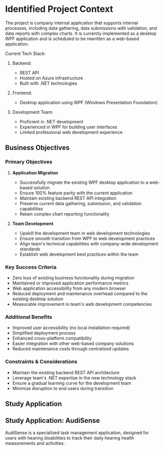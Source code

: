 # Identified Project Context

The project is company internal application that supports internal processes, including data gathering, data submissions with validation, and data reports with complex charts. It is currently implemented as a desktop WPF application and is scheduled to be rewritten as a web-based application.

Current Tech Stack:
1. Backend:
   - REST API
   - Hosted on Azure infrastructure
   - Built with .NET technologies

2. Frontend:
   - Desktop application using WPF (Windows Presentation Foundation)

3. Development Team:
   - Proficient in .NET development
   - Experienced in WPF for building user interfaces
   - Limited professional web development experience

## Business Objectives

### Primary Objectives
1. **Application Migration**
    - Successfully migrate the existing WPF desktop application to a web-based solution
    - Ensure 100% feature parity with the current application
    - Maintain existing backend REST API integration
    - Preserve current data gathering, submission, and validation capabilities
    - Retain complex chart reporting functionality

2. **Team Development**
    - Upskill the development team in web development technologies
    - Ensure smooth transition from WPF to web development practices
    - Align team's technical capabilities with company-wide development standards
    - Establish web development best practices within the team

### Key Success Criteria
- Zero loss of existing business functionality during migration
- Maintained or improved application performance metrics
- Web application accessibility from any modern browser
- Reduced deployment and maintenance overhead compared to the existing desktop solution
- Measurable improvement in team's web development competencies

### Additional Benefits
- Improved user accessibility (no local installation required)
- Simplified deployment process
- Enhanced cross-platform compatibility
- Easier integration with other web-based company solutions
- Reduced maintenance costs through centralized updates

### Constraints & Considerations
- Maintain the existing backend REST API architecture
- Leverage team's .NET expertise in the new technology stack
- Ensure a gradual learning curve for the development team
- Minimize disruption to end users during transition

## Study Application

## Study Application: AudiSense

AudiSense is a specialized task management application, designed for users with hearing disabilities to track their daily hearing health measurements and activities.
